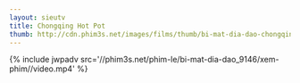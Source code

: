 ```yaml
---
layout: sieutv
title: Chongqing Hot Pot
thumb: http://cdn.phim3s.net/images/films/thumb/bi-mat-dia-dao-chongqing-hot-pot-2016.jpg
---
```

{% include jwpadv src='//phim3s.net/phim-le/bi-mat-dia-dao_9146/xem-phim//video.mp4' %}